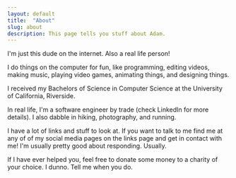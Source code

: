 ```yaml
---
layout: default
title:  "About"
slug: about
description: This page tells you stuff about Adam.
---
```


I'm just this dude on the internet. Also a real life person!

I do things on the computer for fun, like programming, editing videos, making music, playing video games, animating things, and designing things.

I received my Bachelors of Science in Computer Science at the University of California, Riverside.

In real life, I'm a software engineer by trade (check LinkedIn for more details). I also dabble in hiking, photography, and running.

I have a lot of links and stuff to look at. If you want to talk to me find me at any of of my social media pages on the links page and get in contact with me! I'm usually pretty good about responding. Usually.

If I have ever helped you, feel free to donate some money to a charity of your choice. I dunno. Tell me when you do.

